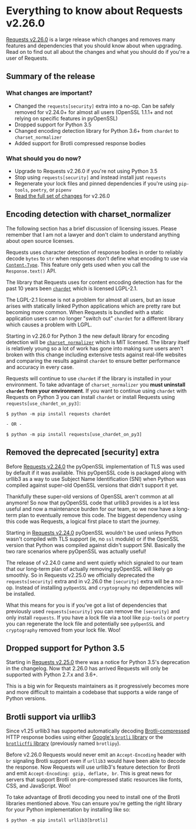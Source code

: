 # Everything to know about Requests v2.26.0

[Requests v2.26.0](https://github.com/psf/requests/pull/5868) is a large release which changes and removes
many features and dependencies that you should know about when upgrading.
Read on to find out all about the changes and what you should do
if you're a user of Requests.

## Summary of the release

### What changes are important?

- Changed the `requests[security]` extra into a no-op.
  Can be safely removed for v2.24.0+ for almost all users
  (OpenSSL 1.1.1+ and not relying on specific features in pyOpenSSL)
- Dropped support for Python 3.5
- Changed encoding detection library for Python 3.6+
  from `chardet` to `charset_normalizer`
- Added support for Brotli compressed response bodies

### What should you do now?

- Upgrade to Requests v2.26.0 if you're not using Python 3.5
- Stop using `requests[security]` and instead install just `requests`
- Regenerate your lock files and pinned dependencies if you're using `pip-tools`, `poetry`, or `pipenv`
- [Read the full set of changes](https://github.com/psf/requests/pull/5868) for v2.26.0

## Encoding detection with charset_normalizer

The following section has a brief discussion of licensing issues. Please remember that
I am not a lawyer and don't claim to understand anything about open source licenses.

Requests uses character detection of response bodies in order to reliably decode
`bytes` to `str` when responses don't define what encoding to use via
[`Content-Type`](https://developer.mozilla.org/en-US/docs/Web/HTTP/Headers/Content-Type).
This feature only gets used when you call the `Response.text()` API.

The library that Requests uses for content encoding detection has for the past 10 years been
[`chardet`](https://github.com/chardet/chardet) which is licensed LGPL-2.1.

The LGPL-2.1 license is not a problem for almost all users, but an issue arises with statically linked Python
applications which are pretty rare but becoming more common. When Requests is bundled with a static
application users can no longer "switch out" `chardet` for a different library which causes a problem with LGPL.

Starting in v2.26.0 for Python 3 the new default library for encoding detection will be
[`charset_normalizer`](https://github.com/Ousret/charset_normalizer)
which is MIT licensed. The library itself is relatively young so a lot of work has gone into making sure users
aren't broken with this change including extensive tests against real-life websites and comparing the results
against `chardet` to ensure better performance and accuracy in every case.

Requests will continue to use `chardet` if the library is installed in your environment.
To take advantage of `charset_normalizer` you **must uninstall `chardet` from your environment**.
If you want to continue using `chardet` with Requests on Python 3 you can install
`chardet` or install Requests using `requests[use_chardet_on_py3]`:

```
$ python -m pip install requests chardet

- OR -

$ python -m pip install requests[use_chardet_on_py3]
```

## Removed the deprecated \[security\] extra

Before [Requests v2.24.0](https://github.com/psf/requests/blob/master/HISTORY.md#2240-2020-06-17) the pyOpenSSL implementation of TLS was used by default
if it was available. This pyOpenSSL code is packaged along with urllib3 as a way
to use Subject Name Identification (SNI) when Python was compiled against super-old
OpenSSL versions that didn't support it yet.

Thankfully these super-old versions of OpenSSL aren't common at all anymore! So now
that pyOpenSSL code that urllib3 provides is a lot less useful and now a maintenance
burden for our team, so we now have a long-term plan to eventually remove this code.
The biggest dependency using this code was Requests, a logical first place to start the journey.

Starting in [Requests v2.24.0](https://github.com/psf/requests/blob/master/HISTORY.md#2240-2020-06-17) pyOpenSSL wouldn't be used unless Python wasn't compiled
with TLS support (ie, no `ssl` module) or if the OpenSSL version that Python was compiled
against didn't support SNI. Basically the two rare scenarios where pyOpenSSL was actually useful!

The release of v2.24.0 came and went quietly which signaled to our team that our long-term plan
of actually removing pyOpenSSL will likely go smoothly. So in Requests v2.25.0 we officially deprecated
the `requests[security]` extra and in v2.26.0 the `[security]` extra will be a no-op. Instead
of installing `pyOpenSSL` and `cryptography` no dependencies will be installed.

What this means for you is if you've got a list of dependencies that previously used
`requests[security]` you can remove the `[security]` and only install `requests`.
If you have a lock file via a tool like `pip-tools` or `poetry` you can regenerate
the lock file and potentially see `pyOpenSSL` and `cryptography` removed from your lock file. Woo!

## Dropped support for Python 3.5

Starting in [Requests v2.25.0](https://github.com/psf/requests/blob/master/HISTORY.md#2250-2020-11-11) there
was a notice for Python 3.5's deprecation in the changelog. Now that 2.26.0 has arrived Requests will only be
supported with Python 2.7.x and 3.6+.

This is a big win for Requests maintainers as it progressively becomes more and more difficult to
maintain a codebase that supports a wide range of Python versions.

## Brotli support via urllib3

Since v1.25 urllib3 has supported automatically decoding [Brotli-compressed](https://datatracker.ietf.org/doc/html/rfc7932)
HTTP response bodies using either [Google's `brotli` library](https://github.com/google/brotli) or the
[`brotlicffi` library](https://github.com/python-hyper/brotlicffi) (previously named `brotlipy`).

Before v2.26.0 Requests would never emit an `Accept-Encoding` header with `br` signaling Brotli support
even if `urllib3` would have been able to decode the response. Now Requests will use urllib3's feature
detection for Brotli and emit `Accept-Encoding: gzip, deflate, br`. This is great news for servers that
support Brotli on pre-compressed static resources like fonts, CSS, and JavaScript. Woo!

To take advantage of Brotli decoding you need to install one of the Brotli libraries mentioned above.
You can ensure you're getting the right library for your Python implementation by installing like so:

```
$ python -m pip install urllib3[brotli]
```
